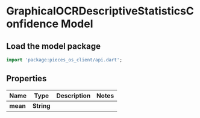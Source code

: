 # GraphicalOCRDescriptiveStatisticsConfidence Model

## Load the model package
```dart
import 'package:pieces_os_client/api.dart';
```

## Properties
Name | Type | Description | Notes
------------ | ------------- | ------------- | -------------
**mean** | **String** |  | 




